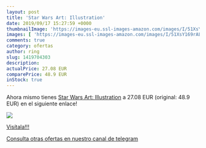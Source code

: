 ```yaml
---
layout: post
title: 'Star Wars Art: Illustration'
date: 2019/09/17 15:27:59 +0000
thumbnailImage: 'https://images-eu.ssl-images-amazon.com/images/I/51XsY169rAL._SL200_.jpg'
images: [ 'https://images-eu.ssl-images-amazon.com/images/I/51XsY169rAL._SL200_.jpg' ]
comments: true
category: ofertas
author: ring
slug: 1419704303
description:
actualPrice: 27.08 EUR
comparePrice: 48.9 EUR
inStock: true
---
```


Ahora mismo tienes [Star Wars Art: Illustration](https://www.amazon.com/dp/1419704303/?tag=redken08-20) a 27.08 EUR (original: 48.9 EUR) en el siguiente enlace!

[![](https://images-eu.ssl-images-amazon.com/images/I/51XsY169rAL._SL200_.jpg)](https://www.amazon.com/dp/1419704303/?tag=redken08-20)

[Visítala!!!](https://www.amazon.com/dp/1419704303/?tag=redken08-20)

[Consulta otras ofertas en nuestro canal de telegram](https://t.me/s/ofertas25)
